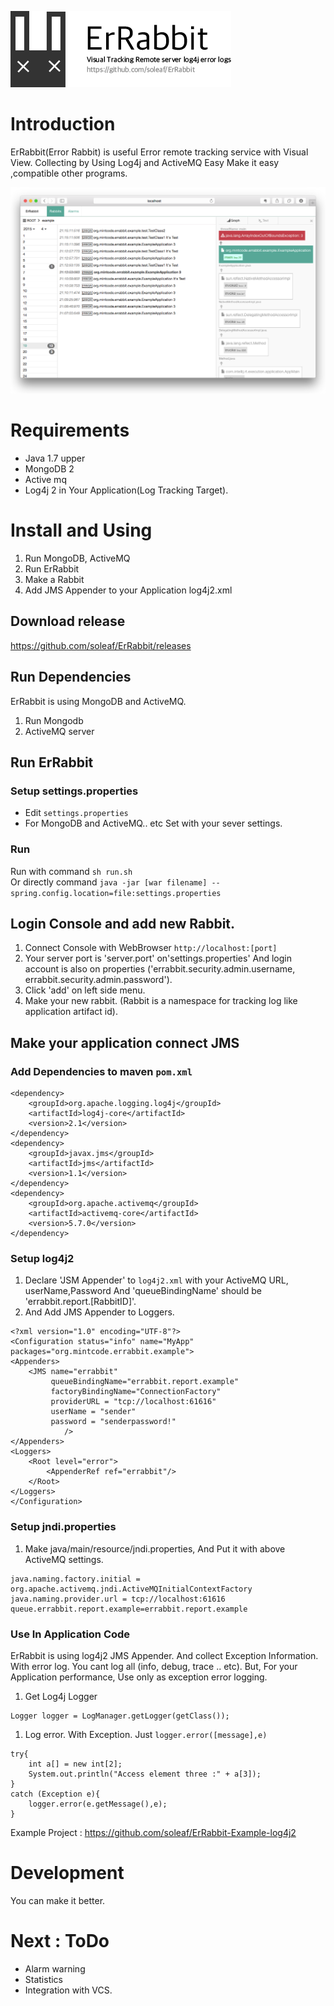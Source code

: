 ![ErRabbit](graphics/logo.png "logo")

# Introduction

ErRabbit(Error Rabbit) is useful Error remote tracking service with Visual View.
Collecting by Using Log4j and ActiveMQ Easy Make it easy ,compatible other programs.
 
![ScreenShot](graphics/screenshot.png)

# Requirements 

* Java 1.7 upper
* MongoDB 2
* Active mq
* Log4j 2 in Your Application(Log Tracking Target).

# Install and Using

1. Run MongoDB, ActiveMQ
1. Run ErRabbit
1. Make a Rabbit
1. Add JMS Appender to your Application log4j2.xml

## Download release

https://github.com/soleaf/ErRabbit/releases

## Run Dependencies

ErRabbit is using MongoDB and ActiveMQ.

1. Run Mongodb
1. ActiveMQ server

## Run ErRabbit

### Setup settings.properties

- Edit `settings.properties`
- For MongoDB and ActiveMQ.. etc Set with your sever settings.

### Run

Run with command `sh run.sh` <br/>
Or directly command `java -jar [war filename] --spring.config.location=file:settings.properties`

## Login Console and add new Rabbit.

1. Connect Console with WebBrowser
    `http://localhost:[port]`
1. Your server port is 'server.port' on'settings.properties' And login account is also on properties ('errabbit.security.admin.username, errabbit.security.admin.password').
1. Click 'add' on left side menu.
1. Make your new rabbit. (Rabbit is a namespace for tracking log like application artifact id).

## Make your application connect JMS

### Add Dependencies to maven `pom.xml`

```
<dependency>
    <groupId>org.apache.logging.log4j</groupId>
    <artifactId>log4j-core</artifactId>
    <version>2.1</version>
</dependency>
<dependency>
    <groupId>javax.jms</groupId>
    <artifactId>jms</artifactId>
    <version>1.1</version>
</dependency>
<dependency>
    <groupId>org.apache.activemq</groupId>
    <artifactId>activemq-core</artifactId>
    <version>5.7.0</version>
</dependency>
```

### Setup log4j2

1. Declare 'JSM Appender' to `log4j2.xml` with your ActiveMQ URL, userName,Password And
'queueBindingName' should be 'errabbit.report.[RabbitID]'.
1. And Add JMS Appender to Loggers.


```
<?xml version="1.0" encoding="UTF-8"?>
<Configuration status="info" name="MyApp" packages="org.mintcode.errabbit.example">
<Appenders>
    <JMS name="errabbit"
         queueBindingName="errabbit.report.example"
         factoryBindingName="ConnectionFactory"
         providerURL = "tcp://localhost:61616"
         userName = "sender"
         password = "senderpassword!"
            />
</Appenders>
<Loggers>
    <Root level="error">
        <AppenderRef ref="errabbit"/>
    </Root>
</Loggers>
</Configuration>
```

### Setup jndi.properties

1. Make java/main/resource/jndi.properties, And Put it with above ActiveMQ settings.

```
java.naming.factory.initial = org.apache.activemq.jndi.ActiveMQInitialContextFactory
java.naming.provider.url = tcp://localhost:61616
queue.errabbit.report.example=errabbit.report.example
```

### Use In Application Code

ErRabbit is using log4j2 JMS Appender.
And collect Exception Information. With error log.
You cant log all (info, debug, trace .. etc). But, For your Application performance,
Use only as exception error logging.

 
1. Get Log4j Logger
 
```
Logger logger = LogManager.getLogger(getClass());
```

1. Log error. With Exception. Just `logger.error([message],e)`

```
try{
    int a[] = new int[2];
    System.out.println("Access element three :" + a[3]);
}
catch (Exception e){
    logger.error(e.getMessage(),e);
}
```

Example Project : https://github.com/soleaf/ErRabbit-Example-log4j2

# Development

You can make it better.

# Next : ToDo

* Alarm warning
* Statistics
* Integration with VCS.